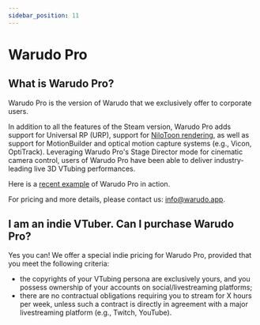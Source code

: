 ```yaml
---
sidebar_position: 11
---
```


# Warudo Pro

## What is Warudo Pro?

Warudo Pro is the version of Warudo that we exclusively offer to corporate users.

In addition to all the features of the Steam version, Warudo Pro adds support for Universal RP (URP), support for [NiloToon rendering](https://github.com/ColinLeung-NiloCat/UnityURPToonLitShaderExample#nilotoonurp-users-creations-public-media-not-nda-contents), as well as support for MotionBuilder and optical motion capture systems (e.g., Vicon, OptiTrack). Leveraging Warudo Pro's Stage Director mode for cinematic camera control, users of Warudo Pro have been able to deliver industry-leading live 3D VTubing performances.

Here is a [recent example](https://twitter.com/hakuyalabs/status/1713191982162727037) of Warudo Pro in action.

For pricing and more details, please contact us: [info@warudo.app](mailto:info@warudo.app).

## I am an indie VTuber. Can I purchase Warudo Pro?

Yes you can! We offer a special indie pricing for Warudo Pro, provided that you meet the following criteria:

* the copyrights of your VTubing persona are exclusively yours, and you possess ownership of your accounts on social/livestreaming platforms;
* there are no contractual obligations requiring you to stream for X hours per week, unless such a contract is directly in agreement with a major livestreaming platform (e.g., Twitch, YouTube).
